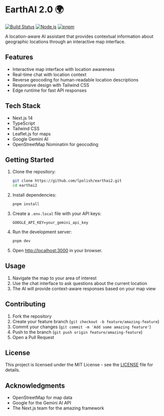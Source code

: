 # EarthAI 2.0 🌍

[![Build Status](https://github.com/lpolish/earthai2/actions/workflows/ci.yml/badge.svg?branch=main&event=push)](https://github.com/lpolish/earthai2/actions/workflows/ci.yml)
[![Node.js](https://img.shields.io/badge/node-%3E%3D20.0.0-brightgreen)](https://nodejs.org/)
[![pnpm](https://img.shields.io/badge/pnpm-8.x-blue)](https://pnpm.io/)

A location-aware AI assistant that provides contextual information about geographic locations through an interactive map interface.

## Features

- Interactive map interface with location awareness
- Real-time chat with location context
- Reverse geocoding for human-readable location descriptions
- Responsive design with Tailwind CSS
- Edge runtime for fast API responses

## Tech Stack

- Next.js 14
- TypeScript
- Tailwind CSS
- Leaflet.js for maps
- Google Gemini AI
- OpenStreetMap Nominatim for geocoding

## Getting Started

1. Clone the repository:
   ```bash
   git clone https://github.com/lpolish/earthai2.git
   cd earthai2
   ```

2. Install dependencies:
   ```bash
   pnpm install
   ```

3. Create a `.env.local` file with your API keys:
   ```
   GOOGLE_API_KEY=your_gemini_api_key
   ```

4. Run the development server:
   ```bash
   pnpm dev
   ```

5. Open [http://localhost:3000](http://localhost:3000) in your browser.

## Usage

1. Navigate the map to your area of interest
2. Use the chat interface to ask questions about the current location
3. The AI will provide context-aware responses based on your map view

## Contributing

1. Fork the repository
2. Create your feature branch (`git checkout -b feature/amazing-feature`)
3. Commit your changes (`git commit -m 'Add some amazing feature'`)
4. Push to the branch (`git push origin feature/amazing-feature`)
5. Open a Pull Request

## License

This project is licensed under the MIT License - see the [LICENSE](LICENSE) file for details.

## Acknowledgments

- OpenStreetMap for map data
- Google for the Gemini AI API
- The Next.js team for the amazing framework
